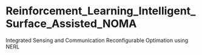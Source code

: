 # Reinforcement_Learning_Intelligent_Surface_Assisted_NOMA
Integrated Sensing and Communication Reconfigurable Optimation using NERL
